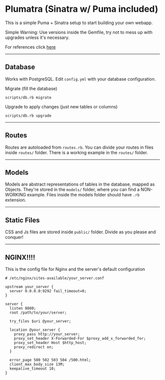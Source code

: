 Plumatra (Sinatra w/ Puma included)
===

This is a simple Puma + Sinatra setup to start building your own webapp.

Simple Warning: Use versions inside the Gemfile, try not to mess up with upgrades unless it's necessary.

For references click [here](http://www.sinatrarb.com/intro)

---


Database
---

Works with PostgreSQL. Edit `config.yml` with your database configuration.

Migrate (fill the database)


    scripts/db.rb migrate


Upgrade to apply changes (just new tables or columns)

    scripts/db.rb upgrade


---

Routes
---

Routes are autoloaded from `routes.rb`. You can divide your routes in files inside `routes/` folder. There is a working example in the `routes/` folder. 

---

Models
---

Models are abstract representations of tables in the database, mapped as Objects. They're stored in the `models/` folder, where you can find a NON-WORKING example. Files inside the models folder should have `.rb` extension.

---


Static Files
---

CSS and Js files are stored inside `public/` folder. Divide as you please and conquer!

---

NGINX!!!!
---

This is the config file for Nginx and the server's default configuration

```
# /etc/nginx/sites-available/your_server.conf

upstream your_server {
  server 0.0.0.0:9292 fail_timeout=0;
}

server {
  listen 8080;
  root /path/to/your/server;

  try_files $uri @your_server;

  location @your_server {
    proxy_pass http://your_server;
    proxy_set_header X-Forwarded-For $proxy_add_x_forwarded_for;
    proxy_set_header Host $http_host;
    proxy_redirect on;
  }

  error_page 500 502 503 504 /500.html;
  client_max_body_size 13M;
  keepalive_timeout 10;
}
```

